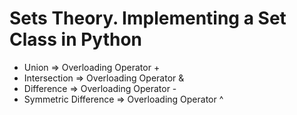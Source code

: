 # Sets Theory. Implementing a Set Class in Python

* Union => Overloading Operator +
* Intersection => Overloading Operator &
* Difference => Overloading Operator -
* Symmetric Difference => Overloading Operator ^
